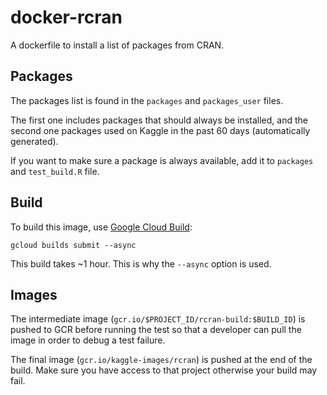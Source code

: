 # docker-rcran
A dockerfile to install a list of packages from CRAN.

## Packages

The packages list is found in the `packages` and `packages_user` files.

The first one includes packages that should always be installed, and the second one packages used on Kaggle in the past 60 days (automatically generated).

If you want to make sure a package is always available, add it to `packages` and `test_build.R` file.


## Build

To build this image, use [Google Cloud Build](https://cloud.google.com/cloud-build/):

```
gcloud builds submit --async
```

This build takes ~1 hour. This is why the `--async` option is used.

## Images

The intermediate image (`gcr.io/$PROJECT_ID/rcran-build:$BUILD_ID`) is pushed to GCR before running the test
so that a developer can pull the image in order to debug a test failure.

The final image (`gcr.io/kaggle-images/rcran`) is pushed at the end of the build. Make sure you have access
to that project otherwise your build may fail.
